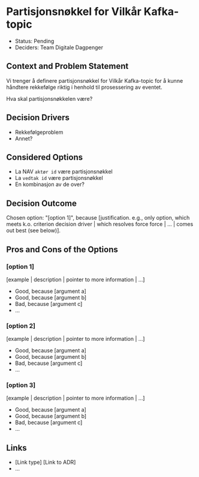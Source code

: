 # Partisjonsnøkkel for Vilkår Kafka-topic

* Status: Pending
* Deciders: Team Digitale Dagpenger



## Context and Problem Statement

Vi trenger å definere partisjonsnøkkel for Vilkår Kafka-topic for å kunne håndtere rekkefølge riktig i henhold til prosessering av eventet. 

Hva skal partisjonsnøkkelen være? 

## Decision Drivers
 
* Rekkefølgeproblem
* Annet? 

## Considered Options

* La NAV `aktør id` være partisjonsnøkkel
* La `vedtak id` være partisjonsnøkkel
* En kombinasjon av de over?

## Decision Outcome

Chosen option: "[option 1]", because [justification. e.g., only option, which meets k.o. criterion decision driver | which resolves force force | … | comes out best (see below)].


## Pros and Cons of the Options <!-- optional -->

### [option 1]

[example | description | pointer to more information | …] <!-- optional -->

* Good, because [argument a]
* Good, because [argument b]
* Bad, because [argument c]
* … <!-- numbers of pros and cons can vary -->

### [option 2]

[example | description | pointer to more information | …] <!-- optional -->

* Good, because [argument a]
* Good, because [argument b]
* Bad, because [argument c]
* … <!-- numbers of pros and cons can vary -->

### [option 3]

[example | description | pointer to more information | …] <!-- optional -->

* Good, because [argument a]
* Good, because [argument b]
* Bad, because [argument c]
* … <!-- numbers of pros and cons can vary -->

## Links <!-- optional -->

* [Link type] [Link to ADR] <!-- example: Refined by [ADR-0005](0005-example.md) -->
* … <!-- numbers of links can vary -->
